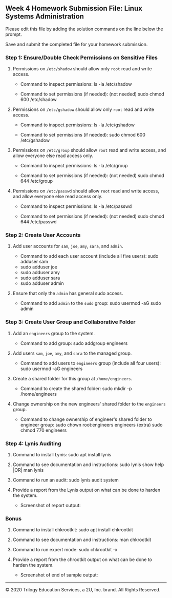 ## Week 4 Homework Submission File: Linux Systems Administration

Please edit this file by adding the solution commands on the line below the prompt.

Save and submit the completed file for your homework submission.


### Step 1: Ensure/Double Check Permissions on Sensitive Files

1. Permissions on `/etc/shadow` should allow only `root` read and write access.

    - Command to inspect permissions: ls -la /etc/shadow

    - Command to set permissions (if needed): (not needed) sudo chmod 600 /etc/shadow

2. Permissions on `/etc/gshadow` should allow only `root` read and write access.

    - Command to inspect permissions: ls -la /etc/gshadow

    - Command to set permissions (if needed): sudo chmod 600 /etc/gshadow

3. Permissions on `/etc/group` should allow `root` read and write access, and allow everyone else read access only.

    - Command to inspect permissions: ls -la /etc/group

    - Command to set permissions (if needed): (not needed) sudo chmod 644 /etc/group

4. Permissions on `/etc/passwd` should allow `root` read and write access, and allow everyone else read access only.

    - Command to inspect permissions: ls -la /etc/passwd

    - Command to set permissions (if needed): (not needed) sudo chmod 644 /etc/passwd

### Step 2: Create User Accounts

1. Add user accounts for `sam`, `joe`, `amy`, `sara`, and `admin`.

    - Command to add each user account (include all five users): sudo adduser sam
    - sudo adduser joe
    - sudo adduser amy
    - sudo adduser sara
    - sudo adduser admin

2. Ensure that only the `admin` has general sudo access.

    - Command to add `admin` to the `sudo` group: sudo usermod -aG sudo admin

### Step 3: Create User Group and Collaborative Folder

1. Add an `engineers` group to the system.

    - Command to add group: sudo addgroup engineers

2. Add users `sam`, `joe`, `amy`, and `sara` to the managed group.

    - Command to add users to `engineers` group (include all four users): sudo usermod -aG engineers <user>

3. Create a shared folder for this group at `/home/engineers`.

    - Command to create the shared folder: sudo mkdir -p /home/engineers

4. Change ownership on the new engineers' shared folder to the `engineers` group.

    - Command to change ownership of engineer's shared folder to engineer group: sudo chown root:engineers engineers
    (extra) sudo chmod 770 engineers

### Step 4: Lynis Auditing

1. Command to install Lynis: sudo apt install lynis

2. Command to see documentation and instructions: sudo lynis show help |OR| man lynis

3. Command to run an audit: sudo lynis audit system

4. Provide a report from the Lynis output on what can be done to harden the system.

    - Screenshot of report output: 


### Bonus
1. Command to install chkrootkit: sudo apt install chkrootkit

2. Command to see documentation and instructions: man chkrootkit

3. Command to run expert mode: sudo chkrootkit -x

4. Provide a report from the chrootkit output on what can be done to harden the system.
    - Screenshot of end of sample output:

---
© 2020 Trilogy Education Services, a 2U, Inc. brand. All Rights Reserved.
